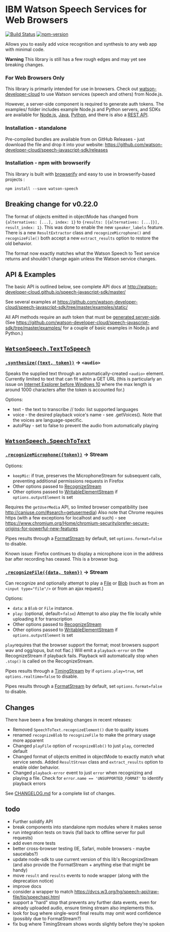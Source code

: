 IBM Watson Speech Services for Web Browsers
===========================================

[![Build Status](https://travis-ci.org/watson-developer-cloud/speech-javascript-sdk.svg?branch=master)](https://travis-ci.org/watson-developer-cloud/speech-javascript-sdk)
[![npm-version](https://img.shields.io/npm/v/watson-speech.svg)](https://www.npmjs.com/package/watson-speech)

Allows you to easily add voice recognition and synthesis to any web app with minimal code. 

**Warning** This library is still has a few rough edges and may yet see breaking changes.


###  For Web Browsers Only
This library is primarily intended for use in browsers. 
Check out [watson-developer-cloud](https://www.npmjs.com/package/watson-developer-cloud) to use Watson services (speech and others) from Node.js.

However, a server-side component is required to generate auth tokens. 
The examples/ folder includes example Node.js and Python servers, and SDKs are available for [Node.js](https://github.com/watson-developer-cloud/node-sdk#authorization), 
[Java](https://github.com/watson-developer-cloud/java-sdk), 
[Python](https://github.com/watson-developer-cloud/python-sdk/blob/master/examples/authorization_v1.py), 
and there is also a [REST API](http://www.ibm.com/smarterplanet/us/en/ibmwatson/developercloud/doc/getting_started/gs-tokens.shtml).


### Installation - standalone

Pre-compiled bundles are available from on GitHub Releases - just download the file and drop it into your website: https://github.com/watson-developer-cloud/speech-javascript-sdk/releases


### Installation - npm with browserify

This library is built with [browserify](http://browserify.org/) and easy to use in browserify-based projects :

    npm install --save watson-speech

Breaking change for v0.22.0
----------------------------

The format of objects emitted in objectMode has changed from `{alternatives: [...], index: 1}` to `{results: [{alternatives: [...]}], result_index: 1}`.
This was done to enable the new `speaker_labels` feature.
There is a new `ResultExtractor` class and `recognizeMicrophone()` and `recognizeFile()` both accept a new `extract_results` option to restore the old behavior.

The format now exactly matches what the Watson Speech to Text service returns and shouldn't change again unless the Watson service changes.


API & Examples
--------------

The basic API is outlined below, see complete API docs at http://watson-developer-cloud.github.io/speech-javascript-sdk/master/

See several examples at https://github.com/watson-developer-cloud/speech-javascript-sdk/tree/master/examples/static/

All API methods require an auth token that must be [generated server-side](https://github.com/watson-developer-cloud/node-sdk#authorization). 
(See https://github.com/watson-developer-cloud/speech-javascript-sdk/tree/master/examples/ for a couple of basic examples in Node.js and Python.)

## [`WatsonSpeech.TextToSpeech`](http://watson-developer-cloud.github.io/speech-javascript-sdk/master/module-watson-speech_text-to-speech.html)

### [`.synthesize({text, token})`](http://watson-developer-cloud.github.io/speech-javascript-sdk/master/module-watson-speech_text-to-speech_synthesize.html) -> `<audio>`

Speaks the supplied text through an automatically-created `<audio>` element. 
Currently limited to text that can fit within a GET URL (this is particularly an issue on [Internet Explorer before Windows 10](http://stackoverflow.com/questions/32267442/url-length-limitation-of-microsoft-edge)
where the max length is around 1000 characters after the token is accounted for.)

Options: 
* text - the text to transcribe // todo: list supported languages
* voice - the desired playback voice's name - see .getVoices(). Note that the voices are language-specific.
* autoPlay - set to false to prevent the audio from automatically playing


## [`WatsonSpeech.SpeechToText`](http://watson-developer-cloud.github.io/speech-javascript-sdk/master/module-watson-speech_speech-to-text.html)


### [`.recognizeMicrophone({token})`](http://watson-developer-cloud.github.io/speech-javascript-sdk/master/module-watson-speech_speech-to-text_recognize-microphone.html) -> Stream

Options: 
* `keepMic`: if true, preserves the MicrophoneStream for subsequent calls, preventing additional permissions requests in Firefox
* Other options passed to [RecognizeStream]
* Other options passed to [WritableElementStream] if `options.outputElement` is set

Requires the `getUserMedia` API, so limited browser compatibility (see http://caniuse.com/#search=getusermedia) 
Also note that Chrome requires https (with a few exceptions for localhost and such) - see https://www.chromium.org/Home/chromium-security/prefer-secure-origins-for-powerful-new-features

Pipes results through a [FormatStream] by default, set `options.format=false` to disable.

Known issue: Firefox continues to display a microphone icon in the address bar after recording has ceased. This is a browser bug.


### [`.recognizeFile({data, token})`](http://watson-developer-cloud.github.io/speech-javascript-sdk/master/module-watson-speech_speech-to-text_recognize-file.html) -> Stream

Can recognize and optionally attempt to play a [File](https://developer.mozilla.org/en-US/docs/Web/API/File) or [Blob](https://developer.mozilla.org/en-US/docs/Web/API/Blob)
(such as from an `<input type="file"/>` or from an ajax request.)

Options: 
* `data`: a `Blob` or `File` instance. 
* `play`: (optional, default=`false`) Attempt to also play the file locally while uploading it for transcription 
* Other options passed to [RecognizeStream]
* Other options passed to [WritableElementStream] if `options.outputElement` is set

`play`requires that the browser support the format; most browsers support wav and ogg/opus, but not flac.) 
Will emit a `playback-error` on the RecognizeStream if playback fails. 
Playback will automatically stop when `.stop()` is called on the RecognizeStream.

Pipes results through a [TimingStream] by if `options.play=true`, set `options.realtime=false` to disable.

Pipes results through a [FormatStream] by default, set `options.format=false` to disable.


## Changes

There have been a few breaking changes in recent releases:

* Removed `SpeechToText.recognizeElement()` due to quality issues
* renamed `recognizeBlob` to `recognizeFile` to make the primary usage more apparent
* Changed `playFile` option of `recognizeBlob()` to just `play`, corrected default
* Changed format of objects emitted in objectMode to exactly match what service sends. Added `ResultStrean` class and `extract_results` option to enable older behavior.
* Changed `playback-error` event to just `error` when recognizing and playing a file. Check for `error.name == 'UNSUPPORTED_FORMAT'` to identify playback errors

See [CHANGELOG.md](CHANGELOG.md) for a complete list of changes.

## todo

* Further solidify API
* break components into standalone npm modules where it makes sense
* run integration tests on travis (fall back to offline server for pull requests)
* add even more tests
* better cross-browser testing (IE, Safari, mobile browsers - maybe saucelabs?)
* update node-sdk to use current version of this lib's RecognizeStream (and also provide the FormatStream + anything else that might be handy)
* move `result` and `results` events to node wrapper (along with the deprecation notice)
* improve docs
* consider a wrapper to match https://dvcs.w3.org/hg/speech-api/raw-file/tip/speechapi.html
* support a "hard" stop that prevents any further data events, even for already uploaded audio, ensure timing stream also implements this.
* look for bug where single-word final results may omit word confidence (possibly due to FormatStream?)
* fix bug where TimingStream shows words slightly before they're spoken

[RecognizeStream]: http://watson-developer-cloud.github.io/speech-javascript-sdk/master/RecognizeStream.html
[TimingStream]: http://watson-developer-cloud.github.io/speech-javascript-sdk/master/TimingStream.html
[FormatStream]: http://watson-developer-cloud.github.io/speech-javascript-sdk/master/FormatStream.html
[WritableElementStream]: http://watson-developer-cloud.github.io/speech-javascript-sdk/master/WritableElementStream.html
